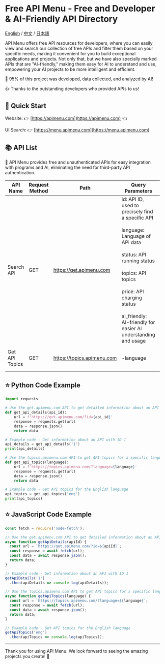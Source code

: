 # Free API Menu - Free and Developer & AI-Friendly API Directory

[English](./readme.md) / [中文](./readme-chs.md) / [日本語](./readme-jp.md) 

API Menu offers free API resources for developers, where you can easily view and search our collection of free APIs and filter them based on your specific needs, making it convenient for you to build exceptional applications and projects. Not only that, but we have also specially marked APIs that are "AI-friendly," making them easy for AI to understand and use, empowering your AI projects to be more intelligent and efficient.

🤖 95% of this project was developed, data collected, and analyzed by AI!

👍 Thanks to the outstanding developers who provided APIs to us!

## 🚀 Quick Start

Website: 👉 [https://apimenu.com](https://apimenu.com) 👈

UI Search: 👉 [https://menu.apimenu.com](https://menu.apimenu.com) 

## 📚 API List

🦾 API Menu provides free and unauthenticated APIs for easy integration with programs and AI, eliminating the need for third-party API authentication.

| API Name                  | Request Method | Path                  | Query Parameters                                      | Description                   |
|--------------------------|----------------|-----------------------|-------------------------------------------------------|-------------------------------|
| Search API          | GET     | https://get.apimenu.com   | id: API ID, used to precisely find a specific API </br></br> language: Language of API data </br></br> status: API running status </br></br> topics: API topics </br></br> price: API charging status </br></br> ai_friendly: AI-friendly for easier AI understanding and usage   | Get detailed information about an API, supports multiple parameters for filtering.</br></br>When passing the 'id', it will return a single API with detailed documentation (if available).             |
| Get API Topics       | GET     | https://topics.apimenu.com| -language   | Get API topics based on the specified language  |

## ⭐️ Python Code Example

```python
import requests

# Use the get.apimenu.com API to get detailed information about an API
def get_api_details(api_id):
    url = f'https://get.apimenu.com/?id={api_id}'
    response = requests.get(url)
    data = response.json()
    return data

# Example code - Get information about an API with ID 1
api_details = get_api_details('1')
print(api_details)

# Use the topics.apimenu.com API to get API topics for a specific language
def get_api_topics(language):
    url = f'https://topics.apimenu.com/?language={language}'
    response = requests.get(url)
    data = response.json()
    return data

# Example code - Get API topics for the English language
api_topics = get_api_topics('eng')
print(api_topics)
```

## ⭐️ JavaScript Code Example

```javascript
const fetch = require('node-fetch');

// Use the get.apimenu.com API to get detailed information about an API
async function getApiDetails(apiId) {
  const url = `https://get.apimenu.com/?id=${apiId}`;
  const response = await fetch(url);
  const data = await response.json();
  return data;
}

// Example code - Get information about an API with ID 1
getApiDetails('1')
  .then(apiDetails => console.log(apiDetails));

// Use the topics.apimenu.com API to get API topics for a specific language
async function getApiTopics(language) {
  const url = `https://topics.apimenu.com/?language=${language}`;
  const response = await fetch(url);
  const data = await response.json();
  return data;
}

// Example code - Get API topics for the English language
getApiTopics('eng')
  .then(apiTopics => console.log(apiTopics));
```


---

Thank you for using API Menu. We look forward to seeing the amazing projects you create! 🚀
